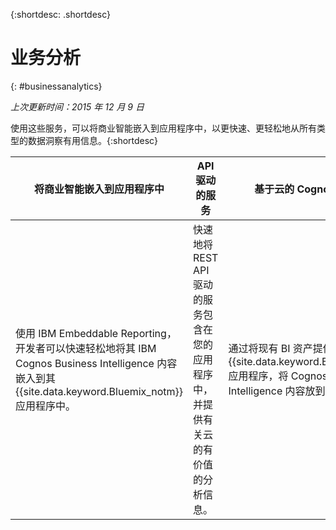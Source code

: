 
{:shortdesc: .shortdesc} 

# 业务分析
{: #businessanalytics}

*上次更新时间：2015 年 12 月 9 日*

使用这些服务，可以将商业智能嵌入到应用程序中，以更快速、更轻松地从所有类型的数据洞察有用信息。{:shortdesc}


将商业智能嵌入到应用程序中 | API 驱动的服务 | 基于云的 Cognos BI 内容
--- | --- | ---
使用 IBM Embeddable Reporting，开发者可以快速轻松地将其 IBM Cognos Business Intelligence 内容嵌入到其 {{site.data.keyword.Bluemix_notm}} 应用程序中。 | 快速地将 REST API 驱动的服务包含在您的应用程序中，并提供有关云的有价值的分析信息。 | 通过将现有 BI 资产提供给 {{site.data.keyword.Bluemix_notm}} 应用程序，将 Cognos Business Intelligence 内容放到云上。

